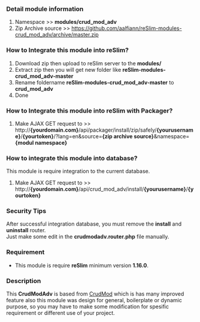 ### Detail module information

1. Namespace >> **modules/crud_mod_adv**
2. Zip Archive source >> 
    https://github.com/aalfiann/reSlim-modules-crud_mod_adv/archive/master.zip

### How to Integrate this module into reSlim?

1. Download zip then upload to reSlim server to the **modules/**
2. Extract zip then you will get new folder like **reSlim-modules-crud_mod_adv-master**
3. Rename foldername **reSlim-modules-crud_mod_adv-master** to **crud_mod_adv**
4. Done

### How to Integrate this module into reSlim with Packager?

1. Make AJAX GET request to >>
    http://**{yourdomain.com}**/api/packager/install/zip/safely/**{yourusername}**/**{yourtoken}**/?lang=en&source=**{zip archive source}**&namespace=**{modul namespace}**

### How to integrate this module into database?
This module is require integration to the current database.

1. Make AJAX GET request to >>
    http://**{yourdomain.com}**/api/crud_mod_adv/install/**{yourusername}**/**{yourtoken}**

### Security Tips
After successful integration database, you must remove the **install** and **uninstall** router.  
Just make some edit in the **crudmodadv.router.php** file manually.

### Requirement
- This module is require **reSlim** minimum version **1.16.0**.

### Description
This **CrudModAdv** is based from [CrudMod](https://github.com/aalfiann/reSlim-modules-crud_mod) which is has many improved feature also this module was design for general, boilerplate or dynamic purpose, so you may have to make some modification for spesific requirement or different use of your project.